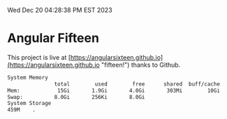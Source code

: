 Wed Dec 20 04:28:38 PM EST 2023

# Angular Fifteen


This project is live at [https://angularsixteen.github.io](https://angularsixteen.github.io "fifteen!") thanks to Github.

```bash
System Memory
               total        used        free      shared  buff/cache   available
Mem:            15Gi       1.9Gi       4.0Gi       303Mi        10Gi        13Gi
Swap:          8.0Gi       256Ki       8.0Gi
System Storage
459M	.
```
